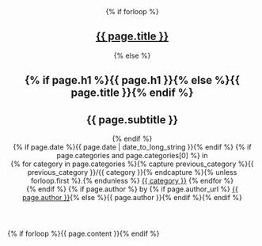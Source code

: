 <article>
<header>
  <hgroup>
    {% if forloop %}
    <h1><a href={{ page.url }}>{{ page.title }}</a></h1>
    {% else %}
    <h1>{% if page.h1 %}{{ page.h1 }}{% else %}{{ page.title }}{% endif %}</h1>
    <h2>{{ page.subtitle }}</h2>
    {% endif %}
  </hgroup>
  {% if page.date %}<time pubdate=pubdate datetime={{ page.date | date_to_xmlschema }}>{{ page.date | date_to_long_string }}</time>{% endif %}
  {% if page.categories and page.categories[0] %} in
  <nav>
    {% for category in page.categories %}{% capture previous_category %}{{ previous_category }}/{{ category }}{% endcapture %}{% unless forloop.first %}.{% endunless %}
    <a href="{{ previous_category }}" rel=tag>{{ category }}</a>
    {% endfor %}
  </nav>
  {% endif %}
  {% if page.author %} by {% if page.author_url %} <a href="{{ page.author_url }}" rel=author>{{ page.author }}</a>{% else %}{{ page.author }}{% endif %}{% endif %}
</header>
{% if forloop %}{{ page.content }}{% endif %}
</article>